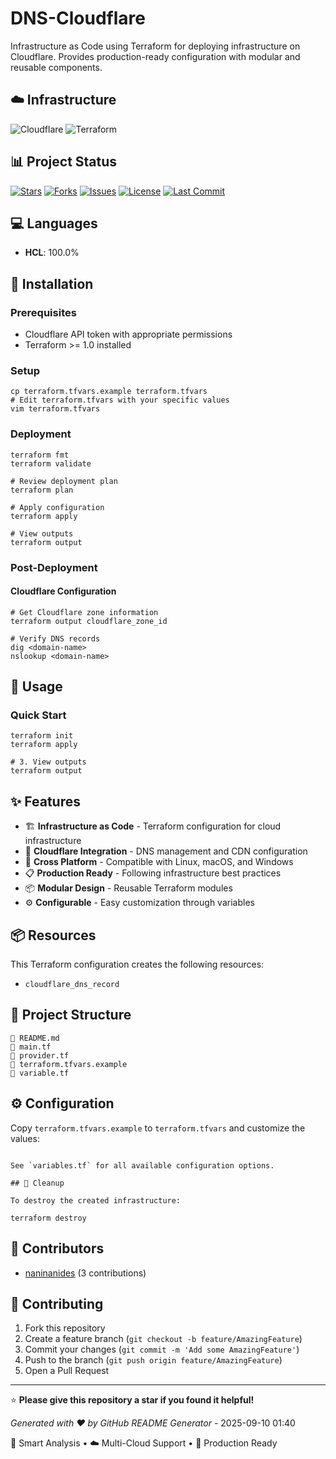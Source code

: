 # DNS-Cloudflare

Infrastructure as Code using Terraform for deploying infrastructure on Cloudflare. Provides production-ready configuration with modular and reusable components.

## ☁️ Infrastructure

![Cloudflare](https://img.shields.io/badge/Cloudflare-F38020?style=for-the-badge&logo=Cloudflare&logoColor=white)
![Terraform](https://img.shields.io/badge/terraform-%235835CC.svg?style=for-the-badge&logo=terraform&logoColor=white)

## 📊 Project Status

[![Stars](https://img.shields.io/github/stars/naninanides/DNS-Cloudflare?style=social)](https://github.com/naninanides/DNS-Cloudflare)
[![Forks](https://img.shields.io/github/forks/naninanides/DNS-Cloudflare?style=social)](https://github.com/naninanides/DNS-Cloudflare/fork)
[![Issues](https://img.shields.io/github/issues/naninanides/DNS-Cloudflare)](https://github.com/naninanides/DNS-Cloudflare/issues)
[![License](https://img.shields.io/github/license/naninanides/DNS-Cloudflare)](https://github.com/naninanides/DNS-Cloudflare/blob/main/LICENSE)
[![Last Commit](https://img.shields.io/github/last-commit/naninanides/DNS-Cloudflare)](https://github.com/naninanides/DNS-Cloudflare/commits/main)

## 💻 Languages

- **HCL**: 100.0%

## 🚀 Installation

### Prerequisites

- Cloudflare API token with appropriate permissions
- Terraform >= 1.0 installed

### Setup

```# Copy and customize variables
cp terraform.tfvars.example terraform.tfvars
# Edit terraform.tfvars with your specific values
vim terraform.tfvars
```

### Deployment

```# Format and validate configuration
terraform fmt
terraform validate

# Review deployment plan
terraform plan

# Apply configuration
terraform apply

# View outputs
terraform output
```

### Post-Deployment

#### Cloudflare Configuration
```
# Get Cloudflare zone information
terraform output cloudflare_zone_id

# Verify DNS records
dig <domain-name>
nslookup <domain-name>

```
## 📖 Usage

### Quick Start

```# 2. Initialize and deploy
terraform init
terraform apply

# 3. View outputs
terraform output
```

## ✨ Features

- 🏗️ **Infrastructure as Code** - Terraform configuration for cloud infrastructure
- 🔗 **Cloudflare Integration** - DNS management and CDN configuration
- 🔄 **Cross Platform** - Compatible with Linux, macOS, and Windows
- 📋 **Production Ready** - Following infrastructure best practices
- 📦 **Modular Design** - Reusable Terraform modules
- ⚙️ **Configurable** - Easy customization through variables

## 📦 Resources

This Terraform configuration creates the following resources:

- `cloudflare_dns_record`

## 📁 Project Structure

```📄 .gitignore
📄 README.md
📄 main.tf
📄 provider.tf
📄 terraform.tfvars.example
📄 variable.tf
```

## ⚙️ Configuration

Copy `terraform.tfvars.example` to `terraform.tfvars` and customize the values:

``````

See `variables.tf` for all available configuration options.

## 🧹 Cleanup

To destroy the created infrastructure:

terraform destroy

``````

## 👥 Contributors

- [naninanides](https://github.com/naninanides) (3 contributions)

## 🤝 Contributing

1. Fork this repository
2. Create a feature branch (`git checkout -b feature/AmazingFeature`)
3. Commit your changes (`git commit -m 'Add some AmazingFeature'`)
4. Push to the branch (`git push origin feature/AmazingFeature`)
5. Open a Pull Request

---

⭐ **Please give this repository a star if you found it helpful!**

*Generated with ❤️ by GitHub README Generator* - 2025-09-10 01:40

🧠 Smart Analysis • ☁️ Multi-Cloud Support • 🚀 Production Ready
